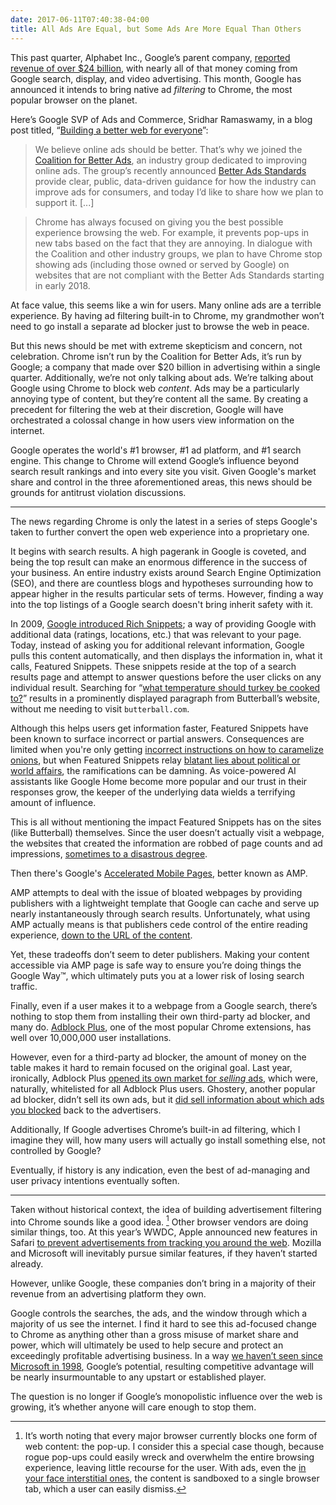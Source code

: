 ```yaml
---
date: 2017-06-11T07:40:38-04:00
title: All Ads Are Equal, but Some Ads Are More Equal Than Others
---
```

 
This past quarter, Alphabet Inc., Google’s parent company, [reported revenue of over $24 billion][abc-q1], with nearly all of that money coming from Google search, display, and video advertising. This month, Google has announced it intends to bring native ad _filtering_ to Chrome, the most popular browser on the planet.  
 
[abc-q1]: https://qz.com/970765/alphabet-goog-q1-2017-earnings/
 
Here’s Google SVP of Ads and Commerce, Sridhar Ramaswamy, in a blog post titled, “[Building a better web for everyone][google]”: 
 
> We believe online ads should be better. That’s why we joined the [Coalition for Better Ads][coalition], an industry group dedicated to improving online ads. The group’s recently announced [Better Ads Standards][coalition-standards] provide clear, public, data-driven guidance for how the industry can improve ads for consumers, and today I’d like to share how we plan to support it. [...]
  
> Chrome has always focused on giving you the best possible experience browsing the web. For example, it prevents pop-ups in new tabs based on the fact that they are annoying. In dialogue with the Coalition and other industry groups, we plan to have Chrome stop showing ads (including those owned or served by Google) on websites that are not compliant with the Better Ads Standards starting in early 2018.
 
[google]: https://blog.google/topics/journalism-news/building-better-web-everyone/
[coalition]: https://www.betterads.org/
[coalition-standards]: https://www.betterads.org/standards
 
At face value, this seems like a win for users. Many online ads are a terrible experience. By having ad filtering built-in to Chrome, my grandmother won’t need to go install a separate ad blocker just to browse the web in peace. 
 
But this news should be met with extreme skepticism and concern, not celebration. Chrome isn’t run by the Coalition for Better Ads, it’s run by Google; a company that made over $20 billion in advertising within a single quarter. Additionally, we’re not only talking about ads. We’re talking about Google using Chrome to block web _content_. Ads may be a particularly annoying type of content, but they’re content all the same. By creating a precedent for filtering the web at their discretion, Google will have orchestrated a colossal change in how users view information on the internet. 
 
Google operates the world's #1 browser, #1 ad platform, and #1 search engine. This change to Chrome will extend Google’s influence beyond search result rankings and into every site you visit. Given Google's market share and control in the three aforementioned areas, this news should be grounds for antitrust violation discussions. 
 
---
 
The news regarding Chrome is only the latest in a series of steps Google's taken to further convert the open web experience into a proprietary one. 
 
It begins with search results. A high pagerank in Google is coveted, and being the top result can make an enormous difference in the success of your business. An entire industry exists around Search Engine Optimization (SEO), and there are countless blogs and hypotheses surrounding how to appear higher in the results particular sets of terms. However, finding a way into the top listings of a Google search doesn't bring inherit safety with it.
 
In 2009, [Google introduced Rich Snippets][rich snippets]; a way of providing Google with additional data (ratings, locations, etc.) that was relevant to your page. Today, instead of asking you for additional relevant information, Google pulls this content automatically, and then displays the information in, what it calls, Featured Snippets. These snippets reside at the top of a search results page and attempt to answer questions before the user clicks on any individual result. Searching for “[what temperature should turkey be cooked to?][turkey]” results in a prominently displayed paragraph from Butterball’s website, without me needing to visit `butterball.com`. 
 
[turkey]: https://www.google.com/search?q=what+temperature+should+turkey+be+cooked+to?
 
Although this helps users get information faster, Featured Snippets have been known to surface incorrect or partial answers. Consequences are limited when you're only getting [incorrect instructions on how to caramelize onions][onions], but when Featured Snippets relay [blatant lies about political or world affairs][google quality crisis], the ramifications can be damning. As voice-powered AI assistants like Google Home become more popular and our trust in their responses grow, the keeper of the underlying data wields a terrifying amount of influence. 
 
This is all without mentioning the impact Featured Snippets has on the sites (like Butterball) themselves. Since the user doesn’t actually visit a webpage, the websites that created the information are robbed of page counts and ad impressions, [sometimes to a disastrous degree][celebnetworth].
 
[rich snippets]: https://webmasters.googleblog.com/2009/05/introducing-rich-snippets.html
[onions]: http://gizmodo.com/googles-algorithm-is-lying-to-you-about-onions-and-blam-1793057789
[google quality crisis]: http://searchengineland.com/google-search-quality-crisis-272174
[celebnetworth]: https://theoutline.com/post/1399/how-google-ate-celebritynetworth-com 
 
Then there's Google's [Accelerated Mobile Pages][amp], better known as AMP. 
 
AMP attempts to deal with the issue of bloated webpages by providing publishers with a lightweight template that Google can cache and serve up nearly instantaneously through search results. Unfortunately, what using AMP actually means is that publishers cede control of the entire reading experience, [down to the URL of the content][8024 amp]. 
 
Yet, these tradeoffs don’t seem to deter publishers. Making your content accessible via AMP page is safe way to ensure you’re doing things the Google Way™, which ultimately puts you at a lower risk of losing search traffic.
 
[amp]: https://www.ampproject.org
[8024 amp]: https://80x24.net/post/the-problem-with-amp/
 
Finally, even if a user makes it to a webpage from a Google search, there’s nothing to stop them from installing their own third-party ad blocker, and many do. [Adblock Plus][abp], one of the most popular Chrome extensions, has well over 10,000,000 user installations. 
 
However, even for a third-party ad blocker, the amount of money on the table makes it hard to remain focused on the original goal. Last year, ironically, Adblock Plus [opened its own market for _selling_ ads][adblock whitelisted], which were, naturally, whitelisted for all Adblock Plus users. Ghostery, another popular ad blocker, didn’t sell its own ads, but it [did sell information about which ads you blocked][wired ad blockers] back to the advertisers. 
 
<aside>Additionally, If Google advertises Chrome’s built-in ad filtering, which I imagine they will, how many users will actually go install something else, not controlled by Google?</aside> 
 
Eventually, if history is any indication, even the best of ad-managing and user privacy intentions eventually soften. 
 
[abp]: https://chrome.google.com/webstore/detail/adblock-plus/cfhdojbkjhnklbpkdaibdccddilifddb?hl=en-US
[adblock whitelisted]: https://www.theguardian.com/business/2016/sep/13/adblock-plus-launching-platform-to-sell-acceptable-ads
[wired ad blockers]: https://www.wired.com/2016/03/heres-how-that-adblocker-youre-using-makes-money/
 
 ---  
 
Taken without historical context, the idea of building advertisement filtering into Chrome sounds like a good idea. [^1] Other browser vendors are doing similar things, too. At this year’s WWDC, Apple announced new features in Safari [to prevent advertisements from tracking you around the web][tc safari]. Mozilla and Microsoft will inevitably pursue similar features, if they haven’t started already. 
 
[tc safari]: https://techcrunch.com/2017/06/05/apple-adds-a-tracker-blocker-to-desktop-safari/
 
However, unlike Google, these companies don’t bring in a majority of their revenue from an advertising platform they own. 
 
Google controls the searches, the ads, and the window through which a majority of us see the internet. I find it hard to see this ad-focused change to Chrome as anything other than a gross misuse of market share and power, which will ultimately be used to help secure and protect an exceedingly profitable advertising business. In a way [we haven’t seen since Microsoft in 1998][msft wiki], Google’s potential, resulting competitive advantage will be nearly insurmountable to any upstart or established player. 
 
The question is no longer if Google’s monopolistic influence over the web is growing, it’s whether anyone will care enough to stop them. 
 
[msft wiki]: https://en.wikipedia.org/wiki/United_States_v._Microsoft_Corp.
 
[^1]: It’s worth noting that every major browser currently blocks one form of web content: the pop-up. I consider this a special case though, because rogue pop-ups could easily wreck and overwhelm the entire browsing experience, leaving little recourse for the user. With ads, even the [in your face interstitial ones][af interstitial], the content is sandboxed to a single browser tab, which a user can easily dismiss. 
 
[af interstitial]: https://audaciousfox.net/linked/2017/google-interstitial-ads

